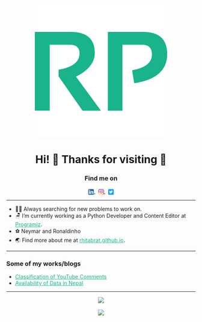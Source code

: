 <!-- Content -->
<i class="fa fa-linkedin-square"></i>

<div align ="center"><img src="assets/logo/icon.svg"></div>
<h1 align="center">Hi! 👋 Thanks for visiting 🤗 </h1>


<h3 align="center">Find me on</h3>
<p align="center">
    <a href="https://linkedin.com/in/rhitabrat/" target="blank">
        <img align="center" src="assets/images/linkedin.png" width="15" />
    </a>&nbsp;
    <a href="https://instagram.com/rhitik_pokharel/" target="blank">
        <img align="center" src="assets/images/instagram.png"   width="15" />
    </a>&nbsp;
    </a>
    <a href="https://twitter.com/Rhitabrat">
        <img align="center" src="assets/images/twitter.png"   width="15" />
    </a>
</p>

<hr />

- 👨‍💻 Always searching for new problems to work on.
- 🪑 I’m currently working as a Python Developer and Content Editor at <a style="color:#19B38C" href="https://www.programiz.com/" target="_blank">Programiz</a>.
- ⚽️ Neymar and Ronaldinho
- 🌏 Find more about me at <a style="color:#19B38C" href="https://rhitabrat.github.io/"> rhitabrat.github.io</a>.

<hr/>

<h3>Some of my works/blogs</h3>
<ul>
<li><a style="color:#19B38C" href="https://github.com/Rhitabrat/Youtube-Comments-Categorization">Classification of YouTube Comments</a></li>
<li><a style="color:#19B38C" href="https://rhitabrat.github.io/post2.html">Availability of Data in Nepal</a></li>
</ul>
<hr/>

<p align="center">
    <img src="https://komarev.com/ghpvc/?username=Rhitabrat&color=brightgreen"  />
</p>

<p align="center"><img src="https://sjb-github-readme-stats.vercel.app/api?username=Rhitabrat&show_icons=true&count_private=true&icon_color=19B38C&bg_color=DEG,001502,000000&text_color=ffffff&title_color=19B38C&hide_border=true"  /></p>
